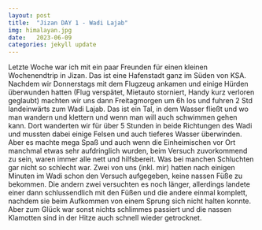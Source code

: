 ```yaml
---
layout: post
title:  "Jizan DAY 1 - Wadi Lajab"
img: himalayan.jpg
date:   2023-06-09
categories: jekyll update
---
```


Letzte Woche war ich mit ein paar Freunden für einen kleinen Wochenendtrip in Jizan. Das ist eine Hafenstadt ganz im Süden von KSA.
Nachdem wir Donnerstags mit dem Flugzeug ankamen und einige Hürden überwunden hatten (Flug verspätet, Mietauto storniert, Handy kurz verloren geglaubt) machten wir uns dann Freitagmorgen um 6h los und fuhren 2 Std landeinwärts zum Wadi Lajab. Das ist ein Tal, in dem Wasser fließt und wo man wandern und klettern und wenn man will auch schwimmen gehen kann.
Dort wanderten wir für über 5 Stunden in beide Richtungen des Wadi und mussten dabei einige Felsen und auch tieferes Wasser überwinden.
Aber es machte mega Spaß und auch wenn die Einheimischen vor Ort manchmal etwas sehr aufdringlich wurden, beim Versuch zuvorkommend zu sein, waren immer alle nett und hilfsbereit. Was bei manchen Schluchten gar nicht so schlecht war.
Zwei von uns (inkl. mir) hatten nach einigen Minuten im Wadi schon den Versuch aufgegeben, keine nassen Füße zu bekommen. Die andern zwei versuchten es noch länger, allerdings landete einer dann schlussendlich mit den Füßen und die andere einmal komplett, nachdem sie beim Aufkommen von einem Sprung sich nicht halten konnte. Aber zum Glück war sonst nichts schlimmes passiert und die nassen Klamotten sind in der Hitze auch schnell wieder getrocknet.
